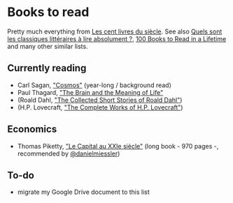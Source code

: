 # Books to read

Pretty much everything from [Les cent livres du siècle](https://fr.wikipedia.org/wiki/Les_cent_livres_du_si%C3%A8cle). See also [Quels sont les classiques littéraires à lire absolument ?](https://fr.answers.yahoo.com/question/index?qid=20111112161815AAh5LUy), [100 Books to Read in a Lifetime](http://www.amazon.com/b?node=8192263011) and many other similar lists.

## Currently reading

* Carl Sagan, ["Cosmos"](http://www.amazon.com/Cosmos-Carl-Sagan/dp/0394502949/) (year-long / background read)
* Paul Thagard, ["The Brain and the Meaning of Life"](http://www.amazon.com/Brain-Meaning-Life-Paul-Thagard-ebook/dp/B006YGG3WS/)
* (Roald Dahl, ["The Collected Short Stories of Roald Dahl"](http://www.amazon.com/Collected-Short-Stories-Roald-Dahl/dp/0140158073/))
* (H.P. Lovecraft, ["The Complete Works of H.P. Lovecraft"](https://www.goodreads.com/book/show/11851522-the-complete-works-of-h-p-lovecraft))

## Economics

* Thomas Piketty, ["Le Capital au XXIe siècle"](http://www.amazon.fr/Le-Capital-au-XXIe-si%C3%A8cle-ebook/dp/B00EYCOV3M/) (long book - 970 pages -, recommended by [@danielmiessler](https://twitter.com/danielmiessler))

## To-do

* migrate my Google Drive document to this list
